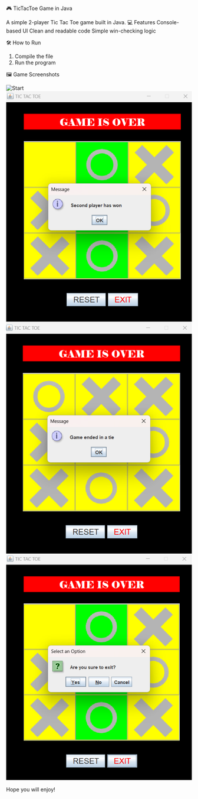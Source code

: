  🎮 TicTacToe Game in Java

A simple 2-player Tic Tac Toe game built in Java.
💻 Features
 Console-based UI
 Clean and readable code
 Simple win-checking logic

 🛠️ How to Run
1. Compile the file
2. Run the program

 🖼️ Game Screenshots

![Start](TicTacBattle/TTTPreview1.png)
![Gameplay](TTTPreview2.png)
![Draw](TTTPreview3.png) 
![Exit](TTTPreview4.png)

Hope you will enjoy!
